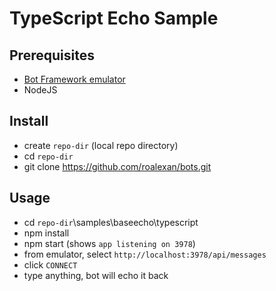 # TypeScript Echo Sample

## Prerequisites

- [Bot Framework emulator](https://github.com/Microsoft/BotFramework-Emulator)
- NodeJS

## Install

- create `repo-dir` (local repo directory)
- cd `repo-dir`
- git clone https://github.com/roalexan/bots.git

## Usage

- cd `repo-dir`\samples\baseecho\typescript
- npm install
- npm start (shows `app listening on 3978`)
- from emulator, select `http://localhost:3978/api/messages`
- click `CONNECT`
- type anything, bot will echo it back
